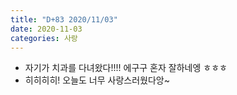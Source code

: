 ```yaml
---
title: "D+83 2020/11/03"
date: 2020-11-03
categories: 사랑
---
```

- 자기가 치과를 다녀왔다!!!! 에구구 혼자 잘하네엥 ㅎㅎㅎ
- 히히히히! 오늘도 너무 사랑스러웠다앙~
